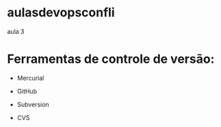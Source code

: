 # aulasdevopsconfli
aula 3

# Ferramentas de controle de versão:

* Mercurial

* GitHub

* Subversion

* CVS
